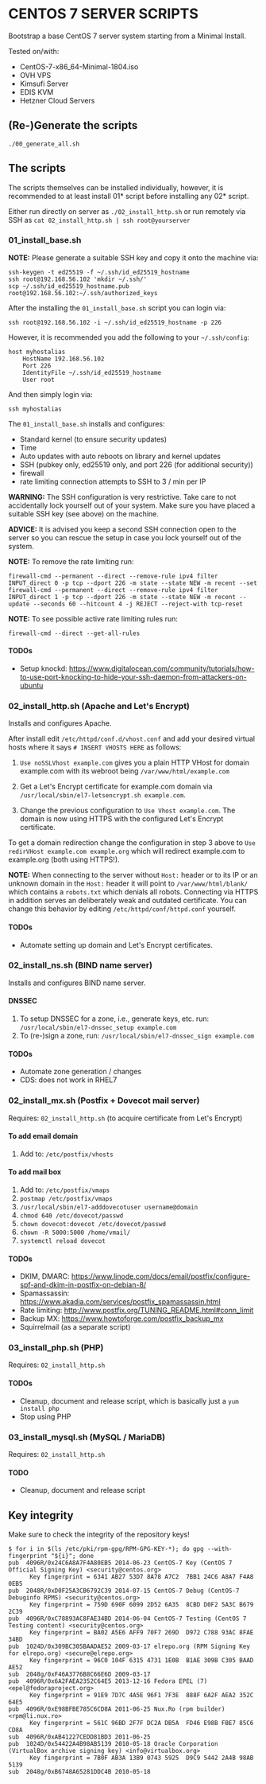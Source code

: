 # CENTOS 7 SERVER SCRIPTS

Bootstrap a base CentOS 7 server system starting from a Minimal Install.

Tested on/with:

- CentOS-7-x86_64-Minimal-1804.iso
- OVH VPS
- Kimsufi Server
- EDIS KVM
- Hetzner Cloud Servers


## (Re-)Generate the scripts

```
./00_generate_all.sh
```


## The scripts

The scripts themselves can be installed individually, however, it is recommended
to at least install 01* script before installing any 02* script.

Either run directly on server as `./02_install_http.sh` or run remotely
via SSH as `cat 02_install_http.sh | ssh root@yourserver`


### 01_install_base.sh

**NOTE:** Please generate a suitable SSH key and copy it onto the machine via:

```
ssh-keygen -t ed25519 -f ~/.ssh/id_ed25519_hostname
ssh root@192.168.56.102 'mkdir ~/.ssh/'
scp ~/.ssh/id_ed25519_hostname.pub root@192.168.56.102:~/.ssh/authorized_keys
```

After the installing the `01_install_base.sh` script you can login via:

```
ssh root@192.168.56.102 -i ~/.ssh/id_ed25519_hostname -p 226
```

However, it is recommended you add the following to your `~/.ssh/config`:

```
host myhostalias
	HostName 192.168.56.102
	Port 226
	IdentityFile ~/.ssh/id_ed25519_hostname
	User root
```

And then simply login via:

```
ssh myhostalias
```


The `01_install_base.sh` installs and configures:

- Standard kernel (to ensure security updates) 
- Time
- Auto updates with auto reboots on library and kernel updates
- SSH (pubkey only, ed25519 only, and port 226 (for additional security))
- firewall
- rate limiting connection attempts to SSH to 3 / min per IP

**WARNING:** The SSH configuration is very restrictive. Take care to not
accidentally lock yourself out of your system. Make sure you have placed a
suitable SSH key (see above) on the machine.

**ADVICE:** It is advised you keep a second SSH connection open to the server
so you can rescue the setup in case you lock yourself out of the system.

**NOTE:** To remove the rate limiting run:
```
firewall-cmd --permanent --direct --remove-rule ipv4 filter INPUT_direct 0 -p tcp --dport 226 -m state --state NEW -m recent --set
firewall-cmd --permanent --direct --remove-rule ipv4 filter INPUT_direct 1 -p tcp --dport 226 -m state --state NEW -m recent --update --seconds 60 --hitcount 4 -j REJECT --reject-with tcp-reset
```

**NOTE:** To see possible active rate limiting rules run:

```
firewall-cmd --direct --get-all-rules
```
#### TODOs

* Setup knockd: https://www.digitalocean.com/community/tutorials/how-to-use-port-knocking-to-hide-your-ssh-daemon-from-attackers-on-ubuntu


### 02_install_http.sh (Apache and Let's Encrypt)

Installs and configures Apache.

After install edit `/etc/httpd/conf.d/vhost.conf` and add your desired virtual
hosts where it says `# INSERT VHOSTS HERE` as follows:

1. `Use noSSLVhost example.com` gives you a plain HTTP VHost for domain example.com with its webroot being `/var/www/html/example.com`

2. Get a Let's Encrypt certificate for example.com domain via `/usr/local/sbin/el7-letsencrypt.sh example.com`.

3. Change the previous configuration to `Use Vhost example.com`. The domain is now using HTTPS with the configured Let's Encrypt certificate.

To get a domain redirection change the configuration in step 3 above to `Use redirVHost example.com example.org` which will redirect example.com to example.org (both using HTTPS!).


**NOTE:** When connecting to the server without `Host:` header or to its IP or an unknown domain in the `Host:` header it will point to `/var/www/html/blank/` which contains a `robots.txt` which denials all robots. Connecting via HTTPS in addition serves an deliberately weak and outdated certificate. You can change this behavior by editing `/etc/httpd/conf/httpd.conf` yourself.

#### TODOs

* Automate setting up domain and Let's Encrypt certificates.


### 02_install_ns.sh (BIND name server)

Installs and configures BIND name server.

#### DNSSEC

1. To setup DNSSEC for a zone, i.e., generate keys, etc. run: `/usr/local/sbin/el7-dnssec_setup example.com`
2. To (re-)sign a zone, run: `/usr/local/sbin/el7-dnssec_sign example.com`

#### TODOs

* Automate zone generation / changes
* CDS: does not work in RHEL7


### 02_install_mx.sh (Postfix + Dovecot mail server)

Requires: `02_install_http.sh` (to acquire certificate from Let's Encrypt)

#### To add email domain

1. Add to: `/etc/postfix/vhosts`

#### To add mail box

1. Add to: `/etc/postfix/vmaps`
2. `postmap /etc/postfix/vmaps`
3. `/usr/local/sbin/el7-adddovecotuser username@domain`
4. `chmod 640 /etc/dovecot/passwd`
5. `chown dovecot:dovecot /etc/dovecot/passwd`
6. `chown -R 5000:5000 /home/vmail/`
7. `systemctl reload dovecot`

#### TODOs

* DKIM, DMARC: https://www.linode.com/docs/email/postfix/configure-spf-and-dkim-in-postfix-on-debian-8/
* Spamassassin: https://www.akadia.com/services/postfix_spamassassin.html
* Rate limiting: http://www.postfix.org/TUNING_README.html#conn_limit
* Backup MX: https://www.howtoforge.com/postfix_backup_mx
* Squirrelmail (as a separate script)

### 03_install_php.sh (PHP)

Requires: `02_install_http.sh`

#### TODOs

* Cleanup, document and release script, which is basically just a `yum install php`
* Stop using PHP

### 03_install_mysql.sh (MySQL / MariaDB)

Requires: `02_install_http.sh`

#### TODO

* Cleanup, document and release script

## Key integrity

Make sure to check the integrity of the repository keys!

```
$ for i in $(ls /etc/pki/rpm-gpg/RPM-GPG-KEY-*); do gpg --with-fingerprint "${i}"; done
pub  4096R/0x24C6A8A7F4A80EB5 2014-06-23 CentOS-7 Key (CentOS 7 Official Signing Key) <security@centos.org>
      Key fingerprint = 6341 AB27 53D7 8A78 A7C2  7BB1 24C6 A8A7 F4A8 0EB5
pub  2048R/0xD0F25A3CB6792C39 2014-07-15 CentOS-7 Debug (CentOS-7 Debuginfo RPMS) <security@centos.org>
      Key fingerprint = 759D 690F 6099 2D52 6A35  8CBD D0F2 5A3C B679 2C39
pub  4096R/0xC78893AC8FAE34BD 2014-06-04 CentOS-7 Testing (CentOS 7 Testing content) <security@centos.org>
      Key fingerprint = BA02 A5E6 AFF9 70F7 269D  D972 C788 93AC 8FAE 34BD
pub  1024D/0x309BC305BAADAE52 2009-03-17 elrepo.org (RPM Signing Key for elrepo.org) <secure@elrepo.org>
      Key fingerprint = 96C0 104F 6315 4731 1E0B  B1AE 309B C305 BAAD AE52
sub  2048g/0xF46A3776B8C66E6D 2009-03-17
pub  4096R/0x6A2FAEA2352C64E5 2013-12-16 Fedora EPEL (7) <epel@fedoraproject.org>
      Key fingerprint = 91E9 7D7C 4A5E 96F1 7F3E  888F 6A2F AEA2 352C 64E5
pub  4096R/0xE98BFBE785C6CD8A 2011-06-25 Nux.Ro (rpm builder) <rpm@li.nux.ro>
      Key fingerprint = 561C 96BD 2F7F DC2A DB5A  FD46 E98B FBE7 85C6 CD8A
sub  4096R/0xAB41227CEDD81BD3 2011-06-25
pub  1024D/0x54422A4B98AB5139 2010-05-18 Oracle Corporation (VirtualBox archive signing key) <info@virtualbox.org>
      Key fingerprint = 7B0F AB3A 13B9 0743 5925  D9C9 5442 2A4B 98AB 5139
sub  2048g/0xB6748A65281DDC4B 2010-05-18
```


